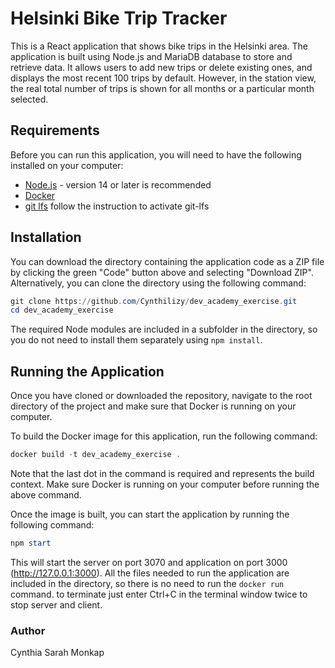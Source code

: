 # Helsinki Bike Trip Tracker

This is a React application that shows bike trips in the Helsinki area. The application is built using Node.js and MariaDB database to store and retrieve data. It allows users to add new trips or delete existing ones, and displays the most recent 100 trips by default. However, in the station view, the real total number of trips is shown for all months or a particular month selected.
## Requirements

Before you can run this application, you will need to have the following installed on your computer:

- [Node.js](https://nodejs.org/) - version 14 or later is recommended
- [Docker](https://www.docker.com/)
- [git lfs](https://git-lfs.com/) follow the instruction to activate git-lfs
## Installation

You can download the directory containing the application code as a ZIP file by clicking the green "Code" button above and selecting "Download ZIP". Alternatively, you can clone the directory using the following command:

```powershell
git clone https://github.com/Cynthilizy/dev_academy_exercise.git
cd dev_academy_exercise
```
The required Node modules are included in a subfolder in the directory, so you do not need to install them separately using `npm install`.
## Running the Application
Once you have cloned or downloaded the repository, navigate to the root directory of the project and make sure that Docker is running on your computer.

To build the Docker image for this application, run the following command:

```powershell
docker build -t dev_academy_exercise .
```

Note that the last dot in the command is required and represents the build context. Make sure Docker is running on your computer before running the above command.

Once the image is built, you can start the application by running the following command:

```powershell
npm start
```
This will start the server on port 3070 and application on port 3000 (http://127.0.0.1:3000). All the files needed to run the application are included in the directory, so there is no need to run the `docker run` command. to terminate just enter Ctrl+C in the terminal window twice to stop server and client.
### Author
Cynthia Sarah Monkap



